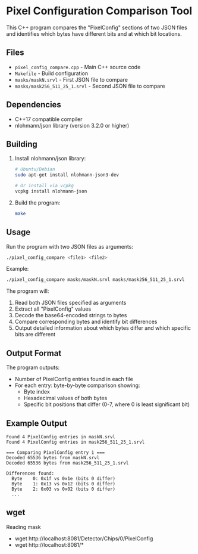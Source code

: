 # Pixel Configuration Comparison Tool

This C++ program compares the "PixelConfig" sections of two JSON files and identifies which bytes have different bits and at which bit locations.

## Files

- `pixel_config_compare.cpp` - Main C++ source code
- `Makefile` - Build configuration
- `masks/maskN.srvl` - First JSON file to compare
- `masks/mask256_511_25_1.srvl` - Second JSON file to compare

## Dependencies

- C++17 compatible compiler
- nlohmann/json library (version 3.2.0 or higher)

## Building

1. Install nlohmann/json library:
   ```bash
   # Ubuntu/Debian
   sudo apt-get install nlohmann-json3-dev
   
   # Or install via vcpkg
   vcpkg install nlohmann-json
   ```

2. Build the program:
   ```bash
   make
   ```

## Usage

Run the program with two JSON files as arguments:
```bash
./pixel_config_compare <file1> <file2>
```

Example:
```bash
./pixel_config_compare masks/maskN.srvl masks/mask256_511_25_1.srvl
```

The program will:
1. Read both JSON files specified as arguments
2. Extract all "PixelConfig" values
3. Decode the base64-encoded strings to bytes
4. Compare corresponding bytes and identify bit differences
5. Output detailed information about which bytes differ and which specific bits are different

## Output Format

The program outputs:
- Number of PixelConfig entries found in each file
- For each entry: byte-by-byte comparison showing:
  - Byte index
  - Hexadecimal values of both bytes
  - Specific bit positions that differ (0-7, where 0 is least significant bit)

## Example Output

```
Found 4 PixelConfig entries in maskN.srvl
Found 4 PixelConfig entries in mask256_511_25_1.srvl

=== Comparing PixelConfig entry 1 ===
Decoded 65536 bytes from maskN.srvl
Decoded 65536 bytes from mask256_511_25_1.srvl

Differences found:
  Byte    0: 0x1f vs 0x1e (bits 0 differ)
  Byte    1: 0x13 vs 0x12 (bits 0 differ)
  Byte    2: 0x03 vs 0x02 (bits 0 differ)
  ...
```

## wget

Reading mask
- wget http://localhost:8081/Detector/Chips/0/PixelConfig
- wget http://localhost:8081/*
